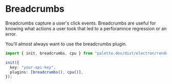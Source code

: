 # Breadcrumbs

Breadcrumbs capture a user's click events. Breadcrumbs are useful for knowing what actions a user took that led to a perforamnce regression or an error.

You'll almost always want to use the breadcrumbs plugin.

```ts {5} title="index.js"
import { init, breadcrumbs, cpu } from "palette.dev/dist/electron/renderer";

init({
  key: "your-api-key",
  plugins: [breadcrumbs(), cpu()],
});
```
